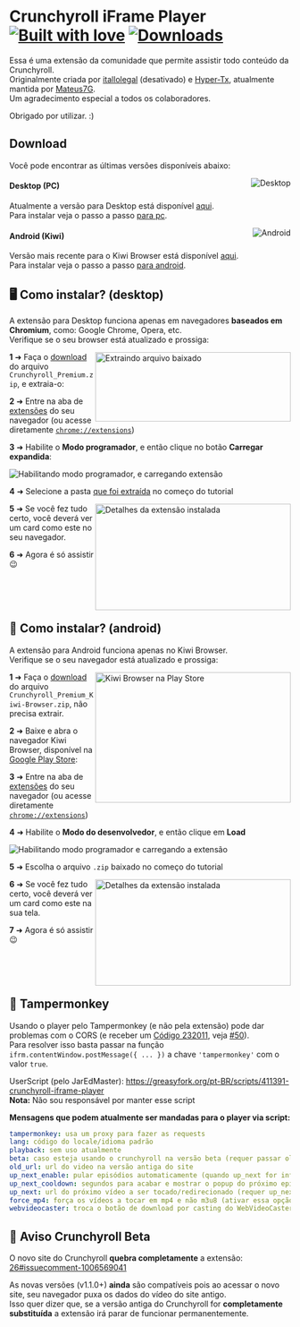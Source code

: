 # Crunchyroll iFrame Player [![Built with love](https://img.shields.io/badge/made%20with-javascript-yellow?style=for-the-badge)](https://github.com/mateus7g/crp-iframe-player/releases/latest) [![Downloads](https://img.shields.io/github/downloads/mateus7g/crp-iframe-player/total.svg?style=for-the-badge)](https://github.com/mateus7g/crp-iframe-player/releases/latest)

Essa é uma extensão da comunidade que permite assistir todo conteúdo da Crunchyroll.  
Originalmente criada por [itallolegal](https://github.com/itallolegal) (desativado) e [Hyper-Tx](https://github.com/Hyper-Tx), atualmente mantida por [Mateus7G](https://github.com/Mateus7G).  
Um agradecimento especial a todos os colaboradores.

Obrigado por utilizar. :)

## Download 
Você pode encontrar as últimas versões disponíveis abaixo:  


<a href="https://github.com/mateus7g/crp-iframe-player/releases/latest" target="_blank"><img align="right" alt="Desktop" src="https://img.shields.io/badge/desktop-v1.2.1-violet?style=for-the-badge&logo=windows"></a>

#### Desktop (PC)

Atualmente a versão para Desktop está disponível [aqui](https://github.com/Mateus7G/crp-iframe-player/releases/latest).  
Para instalar veja o passo a passo [para pc](#%EF%B8%8F-como-instalar-desktop).

<a href="https://github.com/Mateus7G/crp-iframe-player/releases/latest" target="_blank"><img align="right" alt="Android" src="https://img.shields.io/badge/android-v1.2.1-violet?style=for-the-badge&logo=android"></a>

#### Android (Kiwi)

Versão mais recente para o Kiwi Browser está disponível [aqui](https://github.com/Mateus7G/crp-iframe-player/releases/latest).  
Para instalar veja o passo a passo [para android](#-como-instalar-android).     


## 🖥️ Como instalar? (desktop)
A extensão para Desktop funciona apenas em navegadores **baseados em Chromium**, como: Google Chrome, Opera, etc.  
Verifique se o seu browser está atualizado e prossiga:


<img align="right" width="350" height="124" alt="Extraindo arquivo baixado" src="https://raw.githubusercontent.com/mateus7g/crp-iframe-player/master/Screenshots/instalacao-3.png?raw=true">

**1** ➜ Faça o [download](#download) do arquivo `Crunchyroll_Premium.zip`, e extraia-o:

**2** ➜ Entre na aba de [extensões](https://raw.githubusercontent.com/mateus7g/crp-iframe-player/master/Screenshots/instalacao-1.png?raw=true) do seu navegador (ou acesse diretamente [`chrome://extensions`](chrome://extensions))
 
**3** ➜ Habilite o **Modo programador**, e então clique no botão **Carregar expandida**:

 ![Habilitando modo programador, e carregando extensão](https://raw.githubusercontent.com/mateus7g/crp-iframe-player/master/Screenshots/instalacao-2.png?raw=true)
 
**4** ➜ Selecione a pasta [que foi extraída](https://raw.githubusercontent.com/mateus7g/crp-iframe-player/master/Screenshots/instalacao-4.png?raw=true) no começo do tutorial

<img align="right" width="350" height="190" alt="Detalhes da extensão instalada" src="https://raw.githubusercontent.com/mateus7g/crp-iframe-player/master/Screenshots/instalacao-5.png?raw=true">

**5** ➜ Se você fez tudo certo, você deverá ver um card como este no seu navegador.
 
**6** ➜ Agora é só assistir 😉

<br /><br /><br />

## 📱 Como instalar? (android)
A extensão para Android funciona apenas no Kiwi Browser.  
Verifique se o seu navegador está atualizado e prossiga:

<img align="right" width="350" height="233" alt="Kiwi Browser na Play Store" src="https://raw.githubusercontent.com/mateus7g/crp-iframe-player/master/Screenshots/instalacao-kiwi-1.png?raw=true&v=2">

**1** ➜ Faça o [download](#download) do arquivo `Crunchyroll_Premium_Kiwi-Browser.zip`, não precisa extrair.

**2** ➜ Baixe e abra o navegador Kiwi Browser, disponível na [Google Play Store](https://play.app.goo.gl/?link=https://play.google.com/store/apps/details?id=com.kiwibrowser.browser&ddl=1&pcampaignid=web_ddl_1):  

**3** ➜ Entre na aba de [extensões](https://raw.githubusercontent.com/mateus7g/crp-iframe-player/master/Screenshots/instalacao-kiwi-2.png?raw=true) do seu navegador (ou acesse diretamente [`chrome://extensions`](chrome://extensions))

**4** ➜ Habilite o **Modo do desenvolvedor**, e então clique em **Load**  

![Habilitando modo programador e carregando a extensão](https://raw.githubusercontent.com/mateus7g/crp-iframe-player/master/Screenshots/instalacao-kiwi-3.png?raw=true)

**5** ➜ Escolha o arquivo `.zip` baixado no começo do tutorial

<img align="right" width="350" height="190" alt="Detalhes da extensão instalada" src="https://raw.githubusercontent.com/mateus7g/crp-iframe-player/master/Screenshots/instalacao-kiwi-4.png?raw=true">

**6** ➜ Se você fez tudo certo, você deverá ver um card como este na sua tela.  

**7** ➜ Agora é só assistir 😉

<br /><br /><br />

## 🙉 Tampermonkey
Usando o player pelo Tampermonkey (e não pela extensão) pode dar problemas com o CORS (e receber um [Código 232011](https://greasyfork.org/pt-BR/scripts/411391-crunchyroll-iframe-player/discussions/142287), veja [#50](https://github.com/Mateus7G/crp-iframe-player/issues/50)).  
Para resolver isso basta passar na função `ifrm.contentWindow.postMessage({ ... })` a chave `'tampermonkey'` com o valor `true`.  


UserScript (pelo JarEdMaster): https://greasyfork.org/pt-BR/scripts/411391-crunchyroll-iframe-player  
**Nota:** Não sou responsável por manter esse script  

**Mensagens que podem atualmente ser mandadas para o player via script:**

```yml
tampermonkey: usa um proxy para fazer as requests
lang: código do locale/idioma padrão
playback: sem uso atualmente
beta: caso esteja usando o crunchyroll na versão beta (requer passar old_url)
old_url: url do video na versão antiga do site
up_next_enable: pular episódios automaticamente (quando up_next for informado)
up_next_cooldown: segundos para acabar e mostrar o popup do próximo episódio (0 para desativar popup)
up_next: url do próximo vídeo a ser tocado/redirecionado (requer up_next_enable)
force_mp4: força os vídeos a tocar em mp4 e não m3u8 (ativar essa opção deixará o loading mais lento, recomendado apenas para chromecasting)
webvideocaster: troca o botão de download por casting do WebVideoCaster
```

## 📝 Aviso Crunchyroll Beta
O novo site do Crunchyroll **quebra completamente** a extensão: [26#issuecomment-1006569041](https://github.com/Mateus7G/crp-iframe-player/issues/26#issuecomment-1006569041)  

As novas versões (v1.1.0+) **ainda** são compatíveis pois ao acessar o novo site, seu navegador puxa os dados do vídeo do site antigo.  
Isso quer dizer que, se a versão antiga do Crunchyroll for **completamente substituída** a extensão irá parar de funcionar permanentemente.
